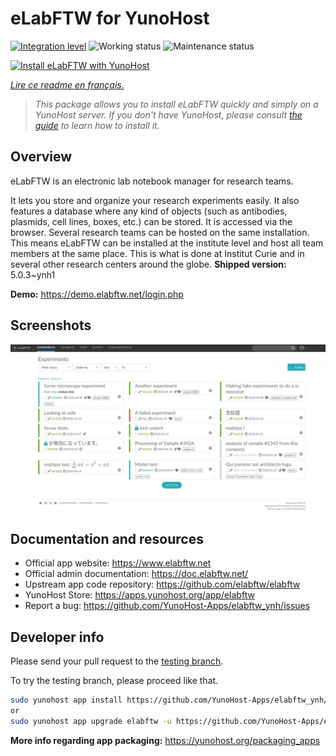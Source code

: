 <!--
N.B.: This README was automatically generated by https://github.com/YunoHost/apps/tree/master/tools/readme_generator
It shall NOT be edited by hand.
-->

# eLabFTW for YunoHost

[![Integration level](https://dash.yunohost.org/integration/elabftw.svg)](https://dash.yunohost.org/appci/app/elabftw) ![Working status](https://ci-apps.yunohost.org/ci/badges/elabftw.status.svg) ![Maintenance status](https://ci-apps.yunohost.org/ci/badges/elabftw.maintain.svg)

[![Install eLabFTW with YunoHost](https://install-app.yunohost.org/install-with-yunohost.svg)](https://install-app.yunohost.org/?app=elabftw)

*[Lire ce readme en français.](./README_fr.md)*

> *This package allows you to install eLabFTW quickly and simply on a YunoHost server.
If you don't have YunoHost, please consult [the guide](https://yunohost.org/#/install) to learn how to install it.*

## Overview

eLabFTW is an electronic lab notebook manager for research teams.

It lets you store and organize your research experiments easily. It also features a database where any kind of objects (such as antibodies, plasmids, cell lines, boxes, etc.) can be stored. It is accessed via the browser. Several research teams can be hosted on the same installation. This means eLabFTW can be installed at the institute level and host all team members at the same place. This is what is done at Institut Curie and in several other research centers around the globe.
**Shipped version:** 5.0.3~ynh1

**Demo:** <https://demo.elabftw.net/login.php>

## Screenshots

![Screenshot of eLabFTW](./doc/screenshots/screen-1.jpg)

## Documentation and resources

- Official app website: <https://www.elabftw.net>
- Official admin documentation: <https://doc.elabftw.net/>
- Upstream app code repository: <https://github.com/elabftw/elabftw>
- YunoHost Store: <https://apps.yunohost.org/app/elabftw>
- Report a bug: <https://github.com/YunoHost-Apps/elabftw_ynh/issues>

## Developer info

Please send your pull request to the [testing branch](https://github.com/YunoHost-Apps/elabftw_ynh/tree/testing).

To try the testing branch, please proceed like that.

``` bash
sudo yunohost app install https://github.com/YunoHost-Apps/elabftw_ynh/tree/testing --debug
or
sudo yunohost app upgrade elabftw -u https://github.com/YunoHost-Apps/elabftw_ynh/tree/testing --debug
```

**More info regarding app packaging:** <https://yunohost.org/packaging_apps>

